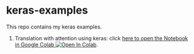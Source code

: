 # keras-examples
This repo contains my keras examples.

1. Translation with attention using keras: click [here to open the Notebook in Google Colab ![Open In Colab](https://colab.research.google.com/assets/colab-badge.svg)](https://colab.research.google.com/github/rbouadjenek/keras-examples/blob/main/translation_with_attention.ipynb). 


